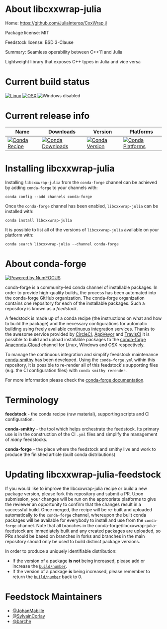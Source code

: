 <!--
# -*- mode: jinja -*-
-->

About libcxxwrap-julia
======================

Home: https://github.com/JuliaInterop/CxxWrap.jl

Package license: MIT

Feedstock license: BSD 3-Clause

Summary: Seamless operability between C++11 and Julia

Lightweight library that exposes C++ types in Julia and vice versa

Current build status
====================

[![Linux](https://img.shields.io/circleci/project/github/conda-forge/libcxxwrap-julia-feedstock/master.svg?label=Linux)](https://circleci.com/gh/conda-forge/libcxxwrap-julia-feedstock)
[![OSX](https://img.shields.io/travis/conda-forge/libcxxwrap-julia-feedstock/master.svg?label=macOS)](https://travis-ci.org/conda-forge/libcxxwrap-julia-feedstock)
![Windows disabled](https://img.shields.io/badge/Windows-disabled-lightgrey.svg)

Current release info
====================

| Name | Downloads | Version | Platforms |
| --- | --- | --- | --- |
| [![Conda Recipe](https://img.shields.io/badge/recipe-libcxxwrap--julia-green.svg)](https://anaconda.org/conda-forge/libcxxwrap-julia) | [![Conda Downloads](https://img.shields.io/conda/dn/conda-forge/libcxxwrap-julia.svg)](https://anaconda.org/conda-forge/libcxxwrap-julia) | [![Conda Version](https://img.shields.io/conda/vn/conda-forge/libcxxwrap-julia.svg)](https://anaconda.org/conda-forge/libcxxwrap-julia) | [![Conda Platforms](https://img.shields.io/conda/pn/conda-forge/libcxxwrap-julia.svg)](https://anaconda.org/conda-forge/libcxxwrap-julia) |

Installing libcxxwrap-julia
===========================

Installing `libcxxwrap-julia` from the `conda-forge` channel can be achieved by adding `conda-forge` to your channels with:

```
conda config --add channels conda-forge
```

Once the `conda-forge` channel has been enabled, `libcxxwrap-julia` can be installed with:

```
conda install libcxxwrap-julia
```

It is possible to list all of the versions of `libcxxwrap-julia` available on your platform with:

```
conda search libcxxwrap-julia --channel conda-forge
```


About conda-forge
=================

[![Powered by NumFOCUS](https://img.shields.io/badge/powered%20by-NumFOCUS-orange.svg?style=flat&colorA=E1523D&colorB=007D8A)](http://numfocus.org)

conda-forge is a community-led conda channel of installable packages.
In order to provide high-quality builds, the process has been automated into the
conda-forge GitHub organization. The conda-forge organization contains one repository
for each of the installable packages. Such a repository is known as a *feedstock*.

A feedstock is made up of a conda recipe (the instructions on what and how to build
the package) and the necessary configurations for automatic building using freely
available continuous integration services. Thanks to the awesome service provided by
[CircleCI](https://circleci.com/), [AppVeyor](https://www.appveyor.com/)
and [TravisCI](https://travis-ci.org/) it is possible to build and upload installable
packages to the [conda-forge](https://anaconda.org/conda-forge)
[Anaconda-Cloud](https://anaconda.org/) channel for Linux, Windows and OSX respectively.

To manage the continuous integration and simplify feedstock maintenance
[conda-smithy](https://github.com/conda-forge/conda-smithy) has been developed.
Using the ``conda-forge.yml`` within this repository, it is possible to re-render all of
this feedstock's supporting files (e.g. the CI configuration files) with ``conda smithy rerender``.

For more information please check the [conda-forge documentation](https://conda-forge.org/docs/).

Terminology
===========

**feedstock** - the conda recipe (raw material), supporting scripts and CI configuration.

**conda-smithy** - the tool which helps orchestrate the feedstock.
                   Its primary use is in the construction of the CI ``.yml`` files
                   and simplify the management of *many* feedstocks.

**conda-forge** - the place where the feedstock and smithy live and work to
                  produce the finished article (built conda distributions)


Updating libcxxwrap-julia-feedstock
===================================

If you would like to improve the libcxxwrap-julia recipe or build a new
package version, please fork this repository and submit a PR. Upon submission,
your changes will be run on the appropriate platforms to give the reviewer an
opportunity to confirm that the changes result in a successful build. Once
merged, the recipe will be re-built and uploaded automatically to the
`conda-forge` channel, whereupon the built conda packages will be available for
everybody to install and use from the `conda-forge` channel.
Note that all branches in the conda-forge/libcxxwrap-julia-feedstock are
immediately built and any created packages are uploaded, so PRs should be based
on branches in forks and branches in the main repository should only be used to
build distinct package versions.

In order to produce a uniquely identifiable distribution:
 * If the version of a package **is not** being increased, please add or increase
   the [``build/number``](https://conda.io/docs/user-guide/tasks/build-packages/define-metadata.html#build-number-and-string).
 * If the version of a package **is** being increased, please remember to return
   the [``build/number``](https://conda.io/docs/user-guide/tasks/build-packages/define-metadata.html#build-number-and-string)
   back to 0.

Feedstock Maintainers
=====================

* [@JohanMabille](https://github.com/JohanMabille/)
* [@SylvainCorlay](https://github.com/SylvainCorlay/)
* [@barche](https://github.com/barche/)

